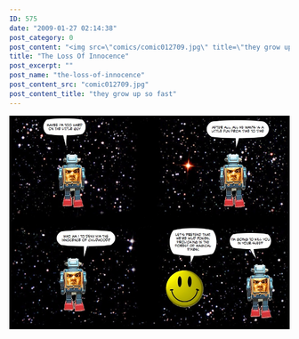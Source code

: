 ```yaml
---
ID: 575
date: "2009-01-27 02:14:38"
post_category: 0
post_content: "<img src=\"comics/comic012709.jpg\" title=\"they grow up so fast\" />"
title: "The Loss Of Innocence"
post_excerpt: ""
post_name: "the-loss-of-innocence"
post_content_src: "comic012709.jpg"
post_content_title: "they grow up so fast"
---
```



[![they grow up so fast](/comics-hi-res/comic012709.jpg)](/comics-hi-res/comic012709.jpg)
